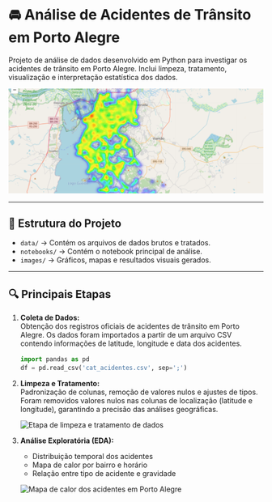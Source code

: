 # 🚘 Análise de Acidentes de Trânsito em Porto Alegre

Projeto de análise de dados desenvolvido em Python para investigar os acidentes de trânsito em Porto Alegre. Inclui limpeza, tratamento, visualização e interpretação estatística dos dados.

<p aligin="center">
  <img src="images\capa_analise_acidentes.png" alt="Imagem ilustrativa da análise de acidentes" width="700">
</p>

---

## 📂 Estrutura do Projeto

- `data/` → Contém os arquivos de dados brutos e tratados. 
- `notebooks/` → Contém o notebook principal de análise.  
- `images/` → Gráficos, mapas e resultados visuais gerados.  

---

## 🔍 Principais Etapas

1. **Coleta de Dados:**  
   Obtenção dos registros oficiais de acidentes de trânsito em Porto Alegre. Os dados foram importados a partir de um arquivo CSV contendo informações de latitude, longitude e data dos acidentes.

   ```python
   import pandas as pd 
   df = pd.read_csv('cat_acidentes.csv', sep=';')

2. **Limpeza e Tratamento:**  
   Padronização de colunas, remoção de valores nulos e ajustes de tipos. Foram removidos valores nulos nas colunas de localização (latitude e longitude), garantindo a precisão das análises geográficas.

   <p aligin="center">
     <img src="images/limpeza_dados.png" alt="Etapa de limpeza e tratamento de dados" width="650">
   </p>

3. **Análise Exploratória (EDA):**  
   - Distribuição temporal dos acidentes  
   - Mapa de calor por bairro e horário  
   - Relação entre tipo de acidente e gravidade  

   <p aligin="center">
     <img src="images/mapa_calor.png" alt="Mapa de calor dos acidentes em Porto Alegre" width="700">
   </

